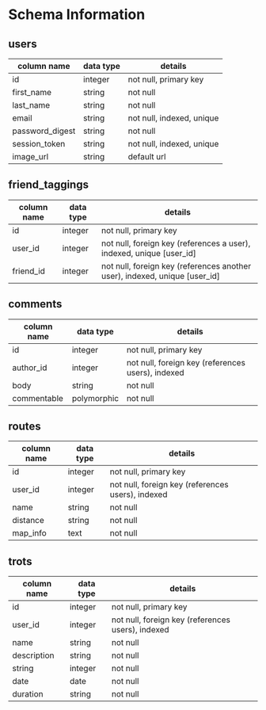 # Schema Information

## users
column name     | data type | details
----------------|-----------|-----------------------
id              | integer   | not null, primary key
first_name      | string    | not null
last_name       | string    | not null
email           | string    | not null, indexed, unique
password_digest | string    | not null
session_token   | string    | not null, indexed, unique
image_url       | string    | default url

## friend_taggings
column name | data type | details
------------|-----------|-----------------------
id          | integer   | not null, primary key
user_id     | integer   | not null, foreign key (references a user), indexed, unique [user_id]
friend_id   | integer   | not null, foreign key (references another user), indexed, unique [user_id]

## comments
column name      | data type  | details
-----------------|------------|-----------------------
id               | integer    | not null, primary key
author_id        | integer    | not null, foreign key (references users), indexed
body             | string     | not null
commentable      | polymorphic| not null

## routes
column name | data type | details
------------|-----------|-----------------------
id          | integer   | not null, primary key
user_id   | integer   | not null, foreign key (references users), indexed
name        | string    | not null
distance    | string    | not null
map_info    | text      | not null

## trots
column name | data type | details
------------|-----------|-----------------------
id          | integer   | not null, primary key
user_id   | integer   | not null, foreign key (references users), indexed
name        | string    | not null
description | string    | not null
string    | integer   | not null
date        | date      | not null
duration    | string    | not null
